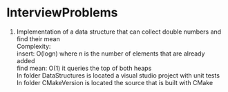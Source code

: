 # InterviewProblems
1. Implementation of a data structure that can collect double numbers and find their mean <br />
Complexity: <br />
insert: O(logn) where n is the number of elements that are already added<br />
find mean: O(1) it queries the top of both heaps<br />
In folder DataStructures is located a visual studio project with unit tests <br />
In folder CMakeVersion is located the source that is built with CMake<br />
